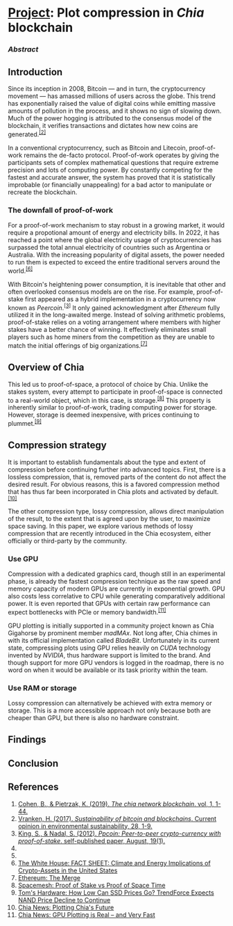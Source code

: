 # [Project](https://github.com/hendraanggrian/IIT-CS554/blob/assets/assignments/prof_final.pdf): Plot compression in *Chia* blockchain

### *Abstract*

## Introduction

Since its inception in 2008, Bitcoin &mdash; and in turn, the cryptocurrency
movement &mdash; has amassed millions of users across the globe. This trend has
exponentially raised the value of digital coins while emitting massive amounts
of pollution in the process, and it shows no sign of slowing down. Much of the
power hogging is attributed to the consensus model of the blockchain, it
verifies transactions and dictates how new coins are generated.<sup>[\[2\]]</sup>

In a conventional cryptocurrency, such as Bitcoin and Litecoin, proof-of-work
remains the de-facto protocol. Proof-of-work operates by giving the participants
sets of complex mathematical questions that require extreme precision and lots
of computing power. By constantly competing for the fastest and accurate answer,
the system has proved that it is statistically improbable (or financially
unappealing) for a bad actor to manipulate or recreate the blockchain.

### The downfall of proof-of-work

For a proof-of-work mechanism to stay robust in a growing market, it would
require a propotional amount of energy and electricity bills. In 2022, it has
reached a point where the global electricity usage of cryptocurrencies has
surpassed the total annual electricity of countries such as Argentina or
Australia. With the increasing popularity of digital assets, the power needed to
run them is expected to exceed the entire traditional servers around the world.<sup>[\[6\]]</sup>

With Bitcoin's heightening power consumption, it is inevitable that other and
often overlooked consensus models are on the rise. For example, proof-of-stake
first appeared as a hybrid implementation in a cryptocurrency now known as
*Peercoin*.<sup>[\[3\]]</sup> It only gained acknowledgment after *Ethereum*
fully utilized it in the long-awaited merge. Instead of solving arithmetic
problems, proof-of-stake relies on a voting arrangement where members with
higher stakes have a better chance of winning. It effectively eliminates small
players such as home miners from the competition as they are unable to match the
initial offerings of big organizations.<sup>[\[7\]]</sup>

## Overview of Chia

This led us to proof-of-space, a protocol of choice by Chia. Unlike the stakes
system, every attempt to participate in proof-of-space is connected to a
real-world object, which in this case, is storage.<sup>[\[8\]]</sup> This
property is inherently similar to proof-of-work, trading computing power for
storage. However, storage is deemed inexpensive, with prices continuing to
plummet.<sup>[\[9\]]</sup>

## Compression strategy

It is important to establish fundamentals about the type and extent of
compression before continuing further into advanced topics. First, there is a
lossless compression, that is, removed parts of the content do not affect the
desired result. For obvious reasons, this is a favored compression method that
has thus far been incorporated in Chia plots and activated by default.<sup>[\[10\]]</sup>

The other compression type, lossy compression, allows direct manipulation of the
result, to the extent that is agreed upon by the user, to maximize space saving.
In this paper, we explore various methods of lossy compression that are recently
introduced in the Chia ecosystem, either officially or third-party by the
community.

### Use GPU

Compression with a dedicated graphics card, though still in an experimental
phase, is already the fastest compression technique as the raw speed and memory
capacity of modern GPUs are currently in exponential growth. GPU also costs less
correlative to CPU while generating comparatively additional power. It is even
reported that GPUs with certain raw performance can expect bottlenecks with PCIe
or memory bandwidth.<sup>[\[11\]]</sup>

GPU plotting is initially supported in a community project known as Chia
Gigahorse by prominent member *madMAx*. Not long after, Chia chimes in with its
official implementation called *BladeBit*. Unfortunately in its current state,
compressing plots using GPU relies heavily on *CUDA* technology invented by
*NVIDIA*, thus hardware support is limited to the brand. And though support for
more GPU vendors is logged in the roadmap, there is no word on when it would be
available or its task priority within the team.

### Use RAM or storage

Lossy compression can alternatively be achieved with extra memory or storage.
This is a more accessible approach not only because both are cheaper than GPU,
but there is also no hardware constraint.

## Findings

## Conclusion

## References

1. [Cohen, B., & Pietrzak, K. (2019). *The chia network blockchain*. vol, 1, 1-44.](https://www.chivescoin.org/wp-content/uploads/2021/10/ChiaGreenPaper.pdf)
2. [Vranken, H. (2017). *Sustainability of bitcoin and blockchains*. Current opinion in environmental sustainability, 28, 1-9.](https://shop.tarjomeplus.com/UploadFileEn/TPLUS_EN_3047.pdf)
3. [King, S., & Nadal, S. (2012). *Ppcoin: Peer-to-peer crypto-currency with proof-of-stake*. self-published paper, August, 19(1).](https://www.peercoin.net/read/papers/peercoin-paper.pdf)
4. []()
5. []()
6. [The White House: FACT SHEET: Climate and Energy Implications of Crypto-Assets in the United States](https://www.whitehouse.gov/ostp/news-updates/2022/09/08/fact-sheet-climate-and-energy-implications-of-crypto-assets-in-the-united-states/)
7. [Ethereum: The Merge](https://ethereum.org/en/roadmap/merge/)
8. [Spacemesh: Proof of Stake vs Proof of Space Time](https://spacemesh.io/blog/proof-of-stake-vs-proof-of-space-time/)
9. [Tom's Hardware: How Low Can SSD Prices Go? TrendForce Expects NAND Price Decline to Continue](https://www.tomshardware.com/news/trendforce-expects-nand-flash-prices-to-continue-falling/)
10. [Chia News: Plotting Chia's Future](https://www.chia.net/2023/01/20/plotting-chias-future/)
11. [Chia News: GPU Plotting is Real – and Very Fast](https://www.chia.net/2023/01/20/gpu-plotting-is-real---and-very-fast/)

[\[1\]]: https://www.chivescoin.org/wp-content/uploads/2021/10/ChiaGreenPaper.pdf
[\[2\]]: https://shop.tarjomeplus.com/UploadFileEn/TPLUS_EN_3047.pdf
[\[3\]]: https://www.peercoin.net/read/papers/peercoin-paper.pdf
[\[4\]]:
[\[5\]]:
[\[6\]]: https://www.whitehouse.gov/ostp/news-updates/2022/09/08/fact-sheet-climate-and-energy-implications-of-crypto-assets-in-the-united-states/
[\[7\]]: https://ethereum.org/en/roadmap/merge/
[\[8\]]: https://spacemesh.io/blog/proof-of-stake-vs-proof-of-space-time/
[\[9\]]: https://www.tomshardware.com/news/trendforce-expects-nand-flash-prices-to-continue-falling/
[\[10\]]: https://www.chia.net/2023/01/20/plotting-chias-future/
[\[11\]]: https://www.chia.net/2023/01/20/gpu-plotting-is-real---and-very-fast/
